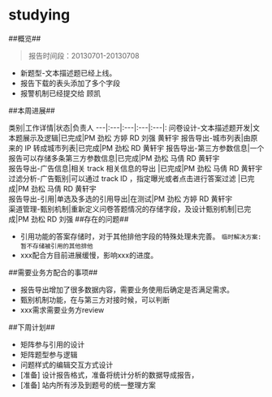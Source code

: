 studying
========


##概览##
>报告时间段：20130701-20130708


* 新题型-文本描述题已经上线。
* 报告下载的表头添加了多个字段
* 报警机制已经提交给 顾凯

##本周进展##


类别|工作详情|状态|负责人
---|:---|:---|:---|:---|:
问卷设计-文本描述题开发|文本题展示及逻辑|已完成|PM 劲松 方婷 RD 刘强 黄轩宇
报告导出-城市列表|由原来的 IP 转成城市列表|已完成|PM 劲松 RD 黄轩宇
报告导出-第三方参数信息|一个报告可以存储多条第三方参数信息|已完成|PM 劲松 马倩 RD 黄轩宇  
报告导出-广告信息|相关 track 相关信息的导出 |已完成|PM 劲松 马倩 RD 黄轩宇  
过滤分析-广告甄别|可以通过 track ID ，指定曝光或者点击进行答案过滤 |已完成|PM 劲松 马倩 RD 黄轩宇  
报告导出-引用|单选及多选的引用导出|在测试|PM 劲松 方婷 RD 黄轩宇  
渠道管理-甄别机制|重新定义问卷答题情况的存储字段，及设计甄别机制|已完成|PM 劲松 RD 刘强
##存在的问题##

* 引用功能的答案存储时，对于其他排他字段的特殊处理未完善。 `临时解决方案:暂不存储被引用的其他排他`
* xxx配合方目前进展缓慢，影响xxx的进度。


##需要业务方配合的事项##

* 报告导出增加了很多数据内容，需要业务使用后确定是否满足需求。
* 甄别机制功能，在与第三方对接时候，可以判断
* xxx需求需要业务方review

##下周计划##

* 矩阵参与引用的设计
* 矩阵题型参与逻辑
* 问题样式的编辑交互方式设计
* [准备] 设计报告格式，准备将统计分析的数据导成报告，
* [准备] 站内所有涉及到题号的统一整理方案
